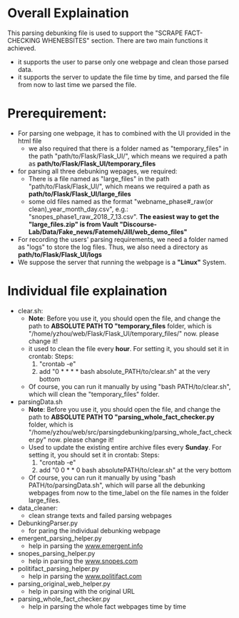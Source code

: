 # Overall Explaination
This parsing debunking file is used to support the "SCRAPE FACT-CHECKING WHENEBSITES" section.
There are two main functions it achieved.
- it supports the user to parse only one webpage and clean those parsed data.
- it supports the server to update the file time by time, and parsed the file from now to last time we parsed the file.

# Prerequirement:
- For parsing one webpage, it has to combined with the UI provided in the html file
	- we also required that there is a folder named as "temporary_files" in the path "path/to/Flask/Flask_UI/", which means we required a path as **path/to/Flask/Flask_UI/temporary_files**
- for parsing all three debunking wepages, we required:
	- There is a file named as "large_files" in the path "path/to/Flask/Flask_UI/", which means we required a path as **path/to/Flask/Flask_UI/large_files**
	- some old files named as the format "webname_phase#_raw(or clean)_year_month_day.csv", e.g.: "snopes_phase1_raw_2018_7_13.csv".
	**The easiest way to get the "large_files.zip" is from Vault "Discourse-Lab/Data/Fake_news/Fatemeh/Jill/web_demo_files"**
- For recording the users' parsing requirements, we need a folder named as "logs" to store the log files. Thus, we also need a directory as **path/to/Flask/Flask_UI/logs**
- We suppose the server that running the webpage is a **"Linux"** System.

# Individual file explaination
- clear.sh:
	- **Note**:
		Before you use it, you should open the file, and change the path to **ABSOLUTE PATH TO "temporary_files** folder, which is "/home/yzhou/web/Flask/Flask_UI/temporary_files/" now. please change it!
	- it used to clean the file every **hour**. For setting it, you should set it in crontab:
		Steps: 
		1. "crontab -e"
		2. add "0 * * * * bash absolute_PATH/to/clear.sh" at the very bottom
	- Of course, you can run it manually by using "bash PATH/to/clear.sh", which will clean the "temporary_files" folder.
- parsingData.sh
	- **Note**:
		Before you use it, you should open the file, and change the path to **ABSOLUTE PATH TO "parsing_whole_fact_checker.py** folder, which is "/home/yzhou/web/src/parsingdebunking/parsing_whole_fact_checker.py" now. please change it!
	- Used to update the existing entire archive files every **Sunday**. For setting it, you should set it in crontab:
		Steps: 
		1. "crontab -e"
		2. add "0 0 * * 0 bash absolutePATH/to/clear.sh" at the very bottom
	- Of course, you can run it manually by using "bash PATH/to/parsingData.sh", which will parse all the debunking webpages from now to the time_label on the file names in the folder large_files.
- data_cleaner:
	- clean strange texts and failed parsing webpages
- DebunkingParser.py
	- for paring the individual debunking webpage
- emergent_parsing_helper.py
	- help in parsing the www.emergent.info
- snopes_parsing_helper.py
	- help in parsing the www.snopes.com
- politifact_parsing_helper.py
	- help in parsing the www.politifact.com
- parsing_original_web_helper.py
	- help in parsing with the original URL
- parsing_whole_fact_checker.py
	- help in parsing the whole fact webpages time by time




